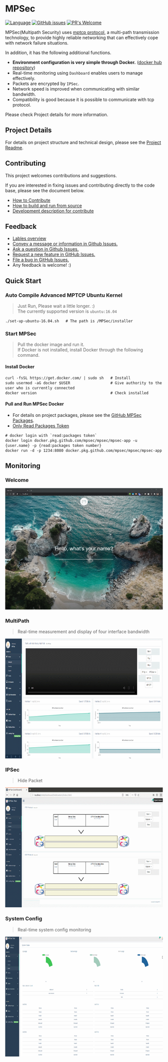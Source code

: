 # MPSec

[![Language](https://img.shields.io/badge/NaverFest-Finalist-brightgreen.svg)](https://github.com/D2CampusFest/6th)
[![GitHub issues](https://img.shields.io/github/issues/MPSec/MPSec.svg)](https://github.com/MPSec/MPSec/issues)
[![PR's Welcome](https://img.shields.io/badge/PRs%20-welcome-brightgreen.svg?colorB=orange)](#contributing)


MPSec(Multipath Security) uses [mptcp protocol](https://github.com/multipath-tcp/mptcp), a multi-path transmission technology, to provide highly reliable networking that can effectively cope with network failure situations.

In addition, it has the following additional functions.

* **Environment configuration is very simple through Docker.** ([docker hub repository](https://hub.docker.com/repository/docker/wnsgml972/mpsec-app))
* Real-time monitoring using `Dashboard` enables users to manage effectively.
* Packets are encrypted by `IPSec`.
* Network speed is improved when communicating with similar bandwidth.
* Compatibility is good because it is possible to communicate with tcp protocol.

Please check Project details for more information.



## Project Details

For details on project structure and technical design, please see the [Project Readme](/readme/Project_Readme.md).



## Contributing

This project welcomes contributions and suggestions.

If you are interested in fixing issues and contributing directly to the code base, please see the document below.

* [How to Contribute](/readme/HowToContribute.md)
* [How to build and run from source](/readme/HowToBuild.md)
* [Development description for contribute](/readme/Dev.md)




## Feedback

* [Lables overview](https://github.com/MPSec/Dashboard/labels)
* [Convey a message or information in Github Issues.](https://github.com/MPSec/Dashboard/issues?utf8=%E2%9C%93&q=is%3Aopen+is%3Aissue+label%3Anotice)
* [Ask a question in Github Issues.](https://github.com/MPSec/Dashboard/issues?utf8=%E2%9C%93&q=is%3Aopen+is%3Aissue+label%3Aquestion)
* [Request a new feature in GitHub Issues.](https://github.com/MPSec/Dashboard/labels/new%20feature)
* [File a bug in GitHub Issues.](https://github.com/MPSec/Dashboard/issues?utf8=%E2%9C%93&q=is%3Aopen+is%3Aissue+label%3Abug)
* Any feedback is welcome! :)




## Quick Start

### Auto Compile Advanced MPTCP Ubuntu Kernel

> Just Run, Please wait a little longer. :) <br/>
> The currently supported version is `ubuntu:16.04`

~~~shell
./set-up-ubuntu-16.04.sh   # The path is /MPSec/installer
~~~

### Start MPSec

> Pull the docker image and run it. <br/>
> If Docker is not installed, install Docker through the following command.

#### Install Docker

~~~shell
curl -fsSL https://get.docker.com/ | sudo sh   # Install
sudo usermod -aG docker $USER                  # Give authority to the user who is currently connected
docker version                                 # Check installed
~~~

#### Pull and Run MPSec Docker

- For details on project packages, please see the [GitHub MPSec Packages](https://github.com/MPSec/MPSec/packages).
- [Only Read Packages Token](/contents/read_packages_token.md)

~~~shell
# docker login with `read:packages token`
docker login docker.pkg.github.com/mpsec/mpsec/mpsec-app -u {user.name} -p {read:packages token number}
docker run -d -p 1234:8080 docker.pkg.github.com/mpsec/mpsec/mpsec-app
~~~


## Monitoring

### Welcome

![dashboard](/assets/welcome.gif)

### MultiPath

> Real-time measurement and display of four interface bandwidth

<p align="center">
   <img src="/assets/demo_multipath.gif" width="740px" height="383px"/>
</p>

### IPSec

> Hide Packet

<p align="center">
   <img src="/assets/demo_ipsec.gif" width="740px" height="383px"/>
</p>

### System Config

> Real-time system config monitoring

<p align="center">
   <img src="/assets/system.gif" width="740px" height="383px"/>
</p>
